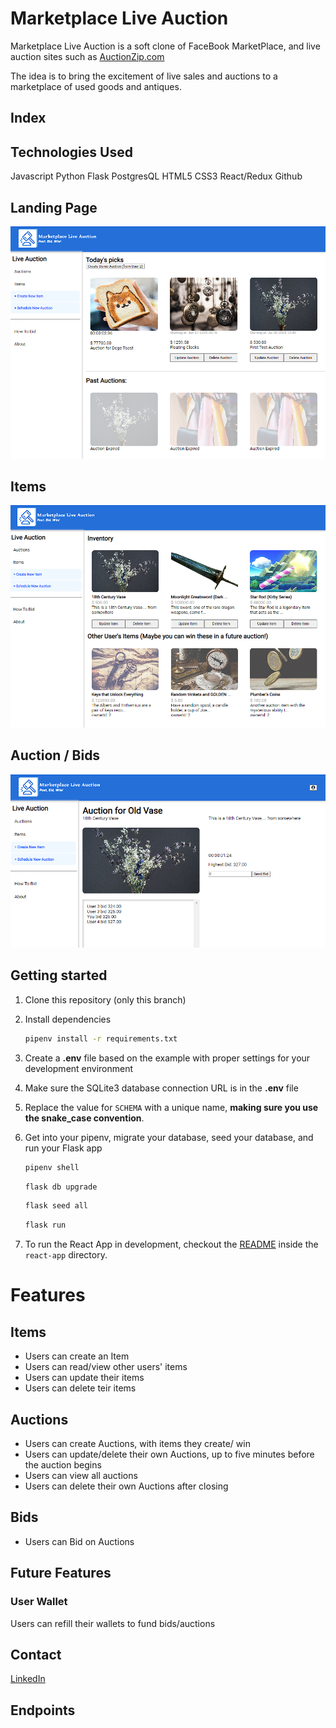 # Marketplace Live Auction
Marketplace Live Auction is a soft clone of FaceBook MarketPlace, and live auction sites such as <a href="https://www.auctionzip.com/online-auctions/">AuctionZip.com<a>

The idea is to bring the excitement of live sales and auctions to a marketplace of used goods and antiques.

## Index

## Technologies Used
Javascript
Python
Flask
PostgresQL
HTML5
CSS3
React/Redux
Github

## Landing Page
<img src="https://raw.githubusercontent.com/j1jlee/fbm-live-auction/main/images/readme-landing-page.PNG" alt="https://raw.githubusercontent.com/j1jlee/fbm-live-auction/main/images/readme-landing-page.PNG"/>

## Items
<img src="https://raw.githubusercontent.com/j1jlee/fbm-live-auction/main/images/readme-items.PNG" alt="https://raw.githubusercontent.com/j1jlee/fbm-live-auction/main/images/readme-items.PNG" />

## Auction / Bids
<img src="https://raw.githubusercontent.com/j1jlee/fbm-live-auction/main/images/readme-auction.PNG" alt="https://raw.githubusercontent.com/j1jlee/fbm-live-auction/main/images/readme-auction.PNG" />

## Getting started
1. Clone this repository (only this branch)

2. Install dependencies

      ```bash
      pipenv install -r requirements.txt
      ```

3. Create a **.env** file based on the example with proper settings for your
   development environment

4. Make sure the SQLite3 database connection URL is in the **.env** file

5. Replace the value for
   `SCHEMA` with a unique name, **making sure you use the snake_case
   convention**.

6. Get into your pipenv, migrate your database, seed your database, and run your Flask app

   ```bash
   pipenv shell
   ```

   ```bash
   flask db upgrade
   ```

   ```bash
   flask seed all
   ```

   ```bash
   flask run
   ```

7. To run the React App in development, checkout the [README](./react-app/README.md) inside the `react-app` directory.

# Features

## Items
- Users can create an Item
- Users can read/view other users' items
- Users can update their items
- Users can delete teir items

## Auctions
- Users can create Auctions, with items they create/ win
- Users can update/delete their own Auctions, up to five minutes before the auction begins
- Users can view all auctions
- Users can delete their own Auctions after closing

## Bids
- Users can Bid on Auctions

## Future Features

### User Wallet

Users can refill their wallets to fund bids/auctions


## Contact

<a href="https://www.linkedin.com/in/joshua-lee-9573a0142/">LinkedIn</a>

## Endpoints

